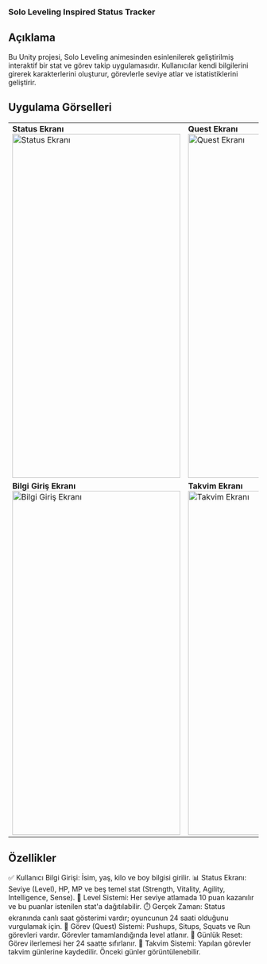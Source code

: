 ### Solo Leveling Inspired Status Tracker

## Açıklama
Bu Unity projesi, Solo Leveling animesinden esinlenilerek geliştirilmiş interaktif bir stat ve görev takip uygulamasıdır. Kullanıcılar kendi bilgilerini girerek karakterlerini oluşturur, görevlerle seviye atlar ve istatistiklerini geliştirir.

<h2>Uygulama Görselleri</h2>

<table>
  <tr>
    <td><strong>Status Ekranı</strong><br>
      <img width="338" height="691" src="https://github.com/user-attachments/assets/8d17b16c-0d99-4746-88aa-576a3fef50bf" alt="Status Ekranı" />
    </td>
    <td><strong>Quest Ekranı</strong><br>
      <img width="338" height="691" src="https://github.com/user-attachments/assets/e3dae79c-d19b-48a5-ad3e-2f255a2a45c8" alt="Quest Ekranı" />
    </td>
  </tr>
  <tr>
    <td><strong>Bilgi Giriş Ekranı</strong><br>
      <img width="338" height="691" src="https://github.com/user-attachments/assets/afde2d68-ec0c-4acf-99cd-3e03e3a860bf" alt="Bilgi Giriş Ekranı" />
    </td>
    <td><strong>Takvim Ekranı</strong><br>
      <img width="338" height="691" src="https://github.com/user-attachments/assets/1cdba228-e9cf-4747-823a-15012cff5206" alt="Takvim Ekranı" />
    </td>
  </tr>
</table>


## Özellikler
✅ Kullanıcı Bilgi Girişi: İsim, yaş, kilo ve boy bilgisi girilir.
📊 Status Ekranı: Seviye (Level), HP, MP ve beş temel stat (Strength, Vitality, Agility, Intelligence, Sense).
🔼 Level Sistemi: Her seviye atlamada 10 puan kazanılır ve bu puanlar istenilen stat'a dağıtılabilir.
⏱️ Gerçek Zaman: Status ekranında canlı saat gösterimi vardır; oyuncunun 24 saati olduğunu vurgulamak için.
🧱 Görev (Quest) Sistemi: Pushups, Situps, Squats ve Run görevleri vardır. Görevler tamamlandığında level atlanır.
🔁 Günlük Reset: Görev ilerlemesi her 24 saatte sıfırlanır.
📅 Takvim Sistemi: Yapılan görevler takvim günlerine kaydedilir. Önceki günler görüntülenebilir.
